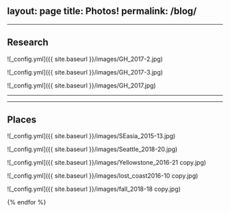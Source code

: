 layout: page
title: Photos!
permalink: /blog/
---

---
Research
---

![_config.yml]({{ site.baseurl }}/images/GH_2017-2.jpg)

![_config.yml]({{ site.baseurl }}/images/GH_2017-3.jpg)

![_config.yml]({{ site.baseurl }}/images/GH_2017.jpg)

---

---
Places
---

![_config.yml]({{ site.baseurl }}/images/SEasia_2015-13.jpg)

![_config.yml]({{ site.baseurl }}/images/Seattle_2018-20.jpg)

![_config.yml]({{ site.baseurl }}/images/Yellowstone_2016-21 copy.jpg)

![_config.yml]({{ site.baseurl }}/images/lost_coast2016-10 copy.jpg)

![_config.yml]({{ site.baseurl }}/images/fall_2018-18 copy.jpg)


{% endfor %}      
